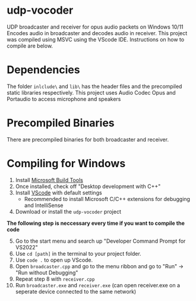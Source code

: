 # udp-vocoder
UDP broadcaster and receiver for opus audio packets on Windows 10/11
Encodes audio in broadcaster and decodes audio in receiver.
This project was compiled using MSVC using the VScode IDE. Instructions on how to compile are below.

# Dependencies
 The folder `inlclude\` and `lib\` has the header files and the precompiled static libraries respectively. 
 This project uses Audio Codec Opus and Portaudio to access microphone and speakers


# Precompiled Binaries
There are precompiled binaries for both broadcaster and receiver. 

# Compiling for Windows

1. Install [Microsoft Build Tools](https://aka.ms/vs/17/release/vs_BuildTools.exe)
2. Once installed, check off "Desktop development with C++" 
3. Install [VScode](https://code.visualstudio.com/download) with default settings
    - Recommended to install Microsoft C/C++ extensions for debugging and IntelliSense
4. Download or install the `udp-vocoder` project

**The following step is neccessary every time if you want to compile the code**

5. Go to the start menu and search up "Developer Command Prompt for VS2022" 
6. Use `cd [path]` in the terminal to your project folder.
7. Use `code .` to open up VScode. 
8. Open `broadcaster.cpp` and go to the menu ribbon and go to "Run" -> "Run without Debugging"
9. Repeat step 8 with `receiver.cpp`
10. Run `broadcaster.exe` and `receiver.exe` (can open receiver.exe on a seperate device connected to the same network)
